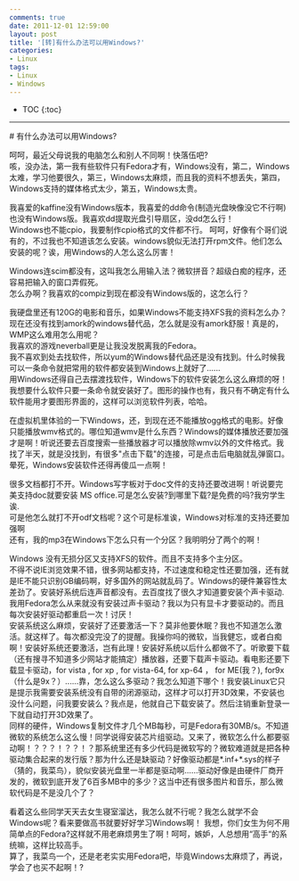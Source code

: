 ```yaml
---
comments: true
date: 2011-12-01 12:59:00
layout: post
title: '[转]有什么办法可以用Windows?'
categories:
- Linux
tags:
- Linux
- Windows
---
```



* TOC
{:toc}
<hr/>
# 有什么办法可以用Windows?

呵呵，最近父母说我的电脑怎么和别人不同啊！快落伍吧?  
咳，没办法，第一我有些软件只有Fedora才有，Windows没有，第二，Windows太难，学习他要很久，第三，Windows太麻烦，而且我的资料不想丢失，第四，Windows支持的媒体格式太少，第五，Windows太贵。  
  
我喜爱的kaffine没有Windows版本，我喜爱的dd命令(制造光盘映像没它不行啊)也没有Windows版。我喜欢dd提取光盘引导扇区，没dd怎么行！  
Windows也不能cpio，我要制作cpio格式的文件都不行。 呵呵，好像有个哥们说有的，不过我也不知道该怎么安装。windows貌似无法打开rpm文件。他们怎么安装的呢？诶，用Windows的人怎么这么厉害！  
  
Windows连scim都没有，这叫我怎么用输入法？微软拼音？超级白痴的程序，还容易把输入的窗口弄假死。  
怎么办啊？我喜欢的compiz到现在都没有Windows版的，这怎么行？  
  
我硬盘里还有120G的电影和音乐，如果Windows不能支持XFS我的资料怎么办？  
现在还没有找到amork的windows替代品，怎么就是没有amork舒服！真是的，WMP这么难用怎么用呢？  
我喜欢的游戏neverball更是让我没发脱离我的Fedora。  
我不喜欢到处去找软件，所以yum的Windows替代品还是没有找到。什么时候我可以一条命令就把常用的软件都安装到Windows上就好了......  
用Windows还得自己去摆渡找软件，Windows下的软件安装怎么这么麻烦的呀！我想要什么软件只要一条命令就安装好了。图形的操作也有，我只有不确定有什么软件能用才要图形界面的，这样可以浏览软件列表，哈哈。  
  
在虚拟机里体验的一下Windows，还，到现在还不能播放ogg格式的电影。好像只能播放wmv格式的。哪位知道wmv是什么东西？Windows的媒体播放还要加强才是啊！听说还要去百度搜索一些播放器才可以播放除wmv以外的文件格式。我找了半天，就是没找到，有很多"点击下载"的连接，可是点击后电脑就乱弹窗口。晕死，Windows安装软件还得再傻瓜一点啊！  
  
很多文档都打不开。Windows写字板对于doc文件的支持还要改进啊！听说要完美支持doc就要安装 MS office.可是怎么安装?到哪里下载?是免费的吗?我穷学生诶.  
可是他怎么就打不开odf文档呢？这个可是标准诶，Windows对标准的支持还要加强啊  
还有，我的mp3在Windows下怎么只有一个分区？我明明分了两个的啊！  
  
Windows 没有无损分区又支持XFS的软件。而且不支持多个主分区。  
不得不说IE浏览效果不错，很多网站都支持，不过速度和稳定性还要加强，还有就是IE不能只识别GB编码啊，好多国外的网站就乱码了。Windows的硬件兼容性太差劲了。安装好系统后连声音都没有。去百度找了很久才知道要安装个声卡驱动.我用Fedora怎么从来就没有安装过声卡驱动？我以为只有显卡才要驱动的。而且每次安装好驱动都重启一次！讨厌！  
安装系统这么麻烦，安装好了还要激活一下？莫非他要休眠？我也不知道怎么激活。就这样了。每次都没完没了的提醒。我操你吗的微软，当我健忘，或者白痴啊！安装好系统还要激活，岂有此理！安装好系统以后什么都做不了。听歌要下载（还有搜寻不知道多少网站才能搞定）播放器，还要下载声卡驱动。看电影还要下载显卡驱动，for vista , for xp , for vista-64, for xp-64 ， for ME(我？), for9x（什么是9x？）......靠，怎么这么多驱动？我怎么知道下哪个！我安装Linux它只是提示我需要安装系统没有自带的闭源驱动，这样才可以打开3D效果，不安装也没什么问题，问我要安装么？我点是，他就自己下载安装了。然后注销重新登录一下就自动打开3D效果了。  
同样的硬件，Windows复制文件才几个MB每秒，可是Fedora有30MB/s。不知道微软的系统怎么这么慢！同学说得安装芯片组驱动。又来了，微软怎么什么都要驱动啊！？？？！？？！？那系统里还有多少代码是微软写的？微软难道就是把各种驱动集合起来的发行版？那为什么还是缺驱动？好像驱动都是*.inf+*.sys的样子（猜的，我菜鸟），貌似安装光盘里一半都是驱动啊......驱动好像是由硬件厂商开发的，微软到底开发了6百多MB中的多少？这当中还有很多图片和音乐，那么微软代码是不是没几个了？  
  
看着这么些同学天天去女生寝室溜达，我怎么就不行呢？我怎么就学不会Windows呢？看来要做高书就要好好学习Windows啊！ 我想，你们女生为何不用简单点的Fedora?这样就不用老麻烦男生了啊！呵呵，嫉妒，人总想用“高手“的系统嘛，这样比较高手。  
算了，我菜鸟一个，还是老老实实用Fedora吧，毕竟Windows太麻烦了，再说，学会了也买不起啊！?

 
